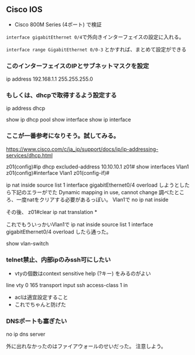 ## Cisco IOS

- Cisco 800M Series (4ポート) で検証

`interface gigabitEthernet 0/4`で外向きインターフェイスの設定に入れる。

`interface range GigabitEthernet 0/0-3` とかすれば、まとめて設定ができる

### このインターフェイスのIPとサブネットマスクを設定
ip address 192.168.1.1 255.255.255.0

### もしくは、dhcpで取得するよう設定する
ip address dhcp

show ip dhcp pool
show interface
show ip interface


### ここが一番参考になりそう。試してみる。
https://www.cisco.com/c/ja_jp/support/docs/ip/ip-addressing-services/dhcp.html

z01(config)#ip dhcp excluded-address 10.10.10.1
z01# show interfaces Vlan1
z01(config)#interface Vlan1
z01(config-if)#



ip nat inside source list 1 interface gigabitEthernet0/4 overload
しようとしたら下記のエラーがでた
Dynamic mapping in use, cannot change
調べたところ、一度natをクリアする必要があるっぽい。
Vlan1で
no ip nat inside

その後、
z01#clear ip nat translation *

これでもういっかいVlan1で
ip nat inside source list 1 interface gigabitEthernet0/4 overload
したら通った。

show vlan-switch




### telnet禁止、内部ipのみssh可にしたい

- vtyの個数はcontext sensitive help (?キー) をみるのがよい

line vty 0 165
transport input ssh
access-class 1 in

- aclは適宜設定すること
- これでちゃんと防げた

### DNSポートも塞ぎたい
no ip dns server


外に出れなかったのはファイアウォールのせいだった。
注意しよう。

